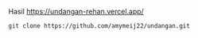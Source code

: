 Hasil
https://undangan-rehan.vercel.app/

```bash
git clone https://github.com/amymeij22/undangan.git

